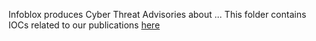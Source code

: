 Infoblox produces Cyber Threat Advisories about ...
This folder contains IOCs related to our publications [here](https://blogs.infoblox.com/category/cyber-threat-intelligence/cyber-threat-advisory/)
